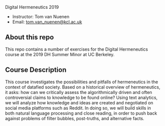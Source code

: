 Digital Hermeneutics 2019

 - Instructor: Tom van Nuenen
 - Email: tom.van_nuenen@kcl.ac.uk

## About this repo

This repo contains a number of exercises for the Digital Hermeneutics course at the 2019 DH Summer Minor at UC Berkeley.


## Course Description

This course investigates the possibilities and pitfalls of hermeneutics in the context of datafied society. Based on a historical overview of hermeneutics, it asks: how can we critically assess the algorithmically driven and often controversial claims to knowledge to be found online? Using text analytics, we will analyze how knowledge and ideas are created and negotiated on social media platforms such as Reddit. In doing so, we will build skills in both natural language processing and close reading, in order to push back against problems of filter bubbles, post-truths, and alternative facts. 

 

